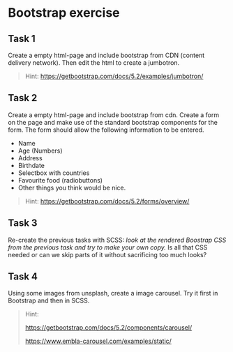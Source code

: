 # Bootstrap exercise

## Task 1

Create a empty html-page and include bootstrap from CDN (content delivery network). Then edit the html to create a jumbotron.

> Hint: https://getbootstrap.com/docs/5.2/examples/jumbotron/

## Task 2

Create a empty html-page and include bootstrap from cdn. Create a form on the page and make use of the standard bootstrap components for the form.
The form should allow the following information to be entered.

- Name
- Age (Numbers)
- Address
- Birthdate
- Selectbox with countries
- Favourite food (radiobuttons)
- Other things you think would be nice.

> Hint: https://getbootstrap.com/docs/5.2/forms/overview/

## Task 3

Re-create the previous tasks with SCSS: _look at the rendered Boostrap CSS from the previous task and try to make your own copy._
Is all that CSS needed or can we skip parts of it without sacrificing too much looks?

## Task 4

Using some images from unsplash, create a image carousel. Try it first in Bootstrap and then in SCSS.

> Hint:
>
> https://getbootstrap.com/docs/5.2/components/carousel/
>
> https://www.embla-carousel.com/examples/static/
